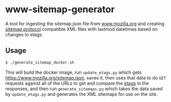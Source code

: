 # www-sitemap-generator

A tool for ingesting the sitemap.json file from www.mozilla.org and creating
[sitemap protocol](https://www.sitemaps.org/) compatible XML files with lastmod
datetimes based on changes to etags.

## Usage

```bash
$ ./generate_sitemap_docker.sh
```

This will build the docker image, run `update_etags.py` which gets https://www.mozilla.org/sitemap.json,
saves it, then uses that data to do `GET` requests against all of the URLs to get and compare the
[etags](https://en.wikipedia.org/wiki/HTTP_ETag) in the responses, and then run `generate_sitemaps.py`
which takes the data saved by `update_etags.py` and generates the XML sitemaps for use on the site.
